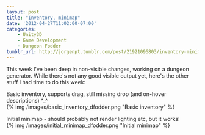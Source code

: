 ```yaml
---
layout: post
title: "Inventory, minimap"
date: '2012-04-27T11:02:00-07:00'
categories:
    - Unity3D
    - Game Development
    - Dungeon Fodder
tumblr_url: http://jorgenpt.tumblr.com/post/21921096803/inventory-minimap
---
```


This week I've been deep in non-visible changes, working on a dungeon generator. While there's not any good visible output yet, here's the other stuff I had time to do this week:

Basic inventory, supports drag, still missing drop (and on-hover descriptions) ^\_^  
{% img /images/basic_inventory_dfodder.png "Basic inventory" %}


Initial minimap - should probably not render lighting etc, but it works!  
{% img /images/initial_minimap_dfodder.png "Initial minimap" %}
